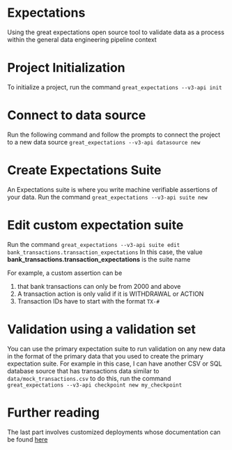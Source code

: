 # Expectations
Using the great expectations open source tool to validate data as a process within the general data engineering pipeline context

# Project Initialization
 To initialize a project, run the command `great_expectations --v3-api init`
# Connect to data source 
Run the following command and follow the prompts to connect the project to a new data source `great_expectations --v3-api datasource new`
# Create Expectations Suite

An Expectations suite is where you write machine verifiable assertions of your data. Run the command
`great_expectations --v3-api suite new`

# Edit custom expectation suite

Run the command `great_expectations --v3-api suite edit bank_transactions.transaction_expectations` In this case, the value **bank_transactions.transaction_expectations** is the suite name

For example, a custom assertion can be 
1. that bank transactions can only be from 2000 and above
2. A transaction action is only valid if it is WITHDRAWAL or ACTION
3. Transaction IDs have to start with the format `TX-#`

# Validation using a validation set
You can use the primary expectation suite to run validation on any new data in the format of the primary data that you used to create the primary expectation suite. For example in this case, I can have another CSV or SQL database source that has transactions data similar to `data/mock_transactions.csv` to do this, run the command `great_expectations --v3-api checkpoint new my_checkpoint`

# Further reading
The last part involves customized deployments whose documentation can be found [here](https://docs.greatexpectations.io/docs/tutorials/getting_started/customize_your_deployment)